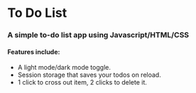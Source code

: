 <!-- README.md -->
# To Do List

### A simple to-do list app using Javascript/HTML/CSS

#### Features include:
- A light mode/dark mode toggle.
- Session storage that saves your todos on reload.
- 1 click to cross out item, 2 clicks to delete it.

